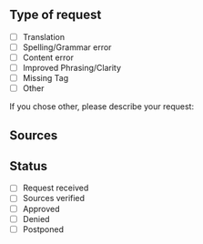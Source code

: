 <!-- Grey ext in these tags are comments. They don't show up in the description. -->

## Type of request
<!-- You can tick a box by typing replacing [ ] with [x] -->
- [ ] Translation
- [ ] Spelling/Grammar error
- [ ] Content error
- [ ] Improved Phrasing/Clarity
- [ ] Missing Tag
- [ ] Other
	
<!-- If you ticked "Other", please describe the issue here. -->
If you chose other, please describe your request:	

## Sources
<!-- If you're proposing a new card or would like to report a content error, please add sources below. Try to be precise. We have to be able to check your source and can't spend an hour backtracking. -->
<!-- You can enter web sources like so: -->
<!-- [Terminologia Anatonomica](http://terminologia-anatomica.org/en/Search?query=hepar) -->
<!-- [Wiktionary](https://en.wiktionary.org/wiki/hepar)-->

## Status
<!-- Leave this bit as it is. It helps us track progress on your Request. -->
- [ ] Request received
- [ ] Sources verified
- [ ] Approved
- [ ] Denied
- [ ] Postponed
